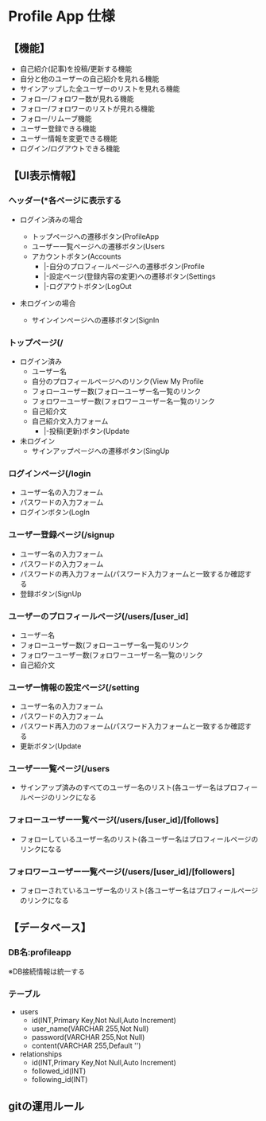 # Profile App 仕様

## 【機能】
* 自己紹介(記事)を投稿/更新する機能
* 自分と他のユーザーの自己紹介を見れる機能
* サインアップした全ユーザーのリストを見れる機能
* フォロー/フォロワー数が見れる機能
* フォロー/フォロワーのリストが見れる機能
* フォロー/リムーブ機能
* ユーザー登録できる機能
* ユーザー情報を変更できる機能
* ログイン/ログアウトできる機能

## 【UI表示情報】

### ヘッダー(*各ページに表示する
* ログイン済みの場合
	* トップページへの遷移ボタン(ProfileApp
	* ユーザー一覧ページへの遷移ボタン(Users
	* アカウントボタン(Accounts
		* |-自分のプロフィールページへの遷移ボタン(Profile
		* |-設定ページ(登録内容の変更)への遷移ボタン(Settings
		* |-ログアウトボタン(LogOut
		
* 未ログインの場合
	* サインインページへの遷移ボタン(SignIn

### トップページ(/
* ログイン済み
	* ユーザー名
	* 自分のプロフィールページへのリンク(View My Profile
	* フォローユーザー数(フォローユーザー名一覧のリンク
	* フォロワーユーザー数(フォロワーユーザー名一覧のリンク
	* 自己紹介文
	* 自己紹介文入力フォーム
		* |-投稿(更新)ボタン(Update
* 未ログイン
	* サインアップページへの遷移ボタン(SingUp

### ログインページ(/login
* ユーザー名の入力フォーム
* パスワードの入力フォーム
* ログインボタン(LogIn

### ユーザー登録ページ(/signup
* ユーザー名の入力フォーム
* パスワードの入力フォーム
* パスワードの再入力フォーム(パスワード入力フォームと一致するか確認する
* 登録ボタン(SignUp

### ユーザーのプロフィールページ(/users/[user_id]
* ユーザー名
* フォローユーザー数(フォローユーザー名一覧のリンク
* フォロワーユーザー数(フォロワーユーザー名一覧のリンク
* 自己紹介文

### ユーザー情報の設定ページ(/setting
* ユーザー名の入力フォーム
* パスワードの入力フォーム
* パスワード再入力のフォーム(パスワード入力フォームと一致するか確認する
* 更新ボタン(Update

### ユーザー一覧ページ(/users
* サインアップ済みのすべてのユーザー名のリスト(各ユーザー名はプロフィールページのリンクになる

### フォローユーザー一覧ページ(/users/[user_id]/[follows]
* フォローしているユーザー名のリスト(各ユーザー名はプロフィールページのリンクになる

### フォロワーユーザー一覧ページ(/users/[user_id]/[followers]
* フォローされているユーザー名のリスト(各ユーザー名はプロフィールページのリンクになる

## 【データベース】

### DB名:profileapp
※DB接続情報は統一する

### テーブル
* users
	*    id(INT,Primary Key,Not Null,Auto Increment)
	*    user_name(VARCHAR 255,Not Null)
	*    password(VARCHAR 255,Not Null)
	*    content(VARCHAR 255,Default '')
* relationships
	* id(INT,Primary Key,Not Null,Auto Increment)
	* followed_id(INT)
	* following_id(INT)

## gitの運用ルール